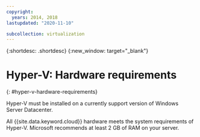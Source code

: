 ```yaml
---
copyright:
  years: 2014, 2018
lastupdated: "2020-11-10"

subcollection: virtualization
---
```

{:shortdesc: .shortdesc}
{:new_window: target="_blank"}

# Hyper-V: Hardware requirements
{: #hyper-v-hardware-requirements}

Hyper-V must be installed on a currently support version of Windows Server Datacenter.

All {{site.data.keyword.cloud}} hardware meets the system requirements of Hyper-V. Microsoft recommends at least 2 GB of RAM on your server.
